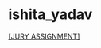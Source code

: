 # ishita_yadav

[[JURY ASSIGNMENT]](https://nift-web-design-delhi.github.io/ishita_yadav/Assignment_3/Assignment_3/)

